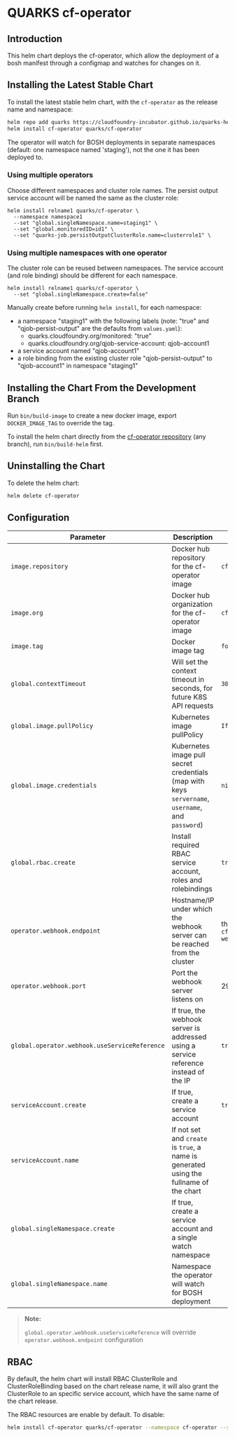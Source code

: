 # QUARKS cf-operator

## Introduction

This helm chart deploys the cf-operator, which allow the deployment of a bosh manifest through a configmap and watches for changes on it.

## Installing the Latest Stable Chart

To install the latest stable helm chart, with the `cf-operator` as the release name and namespace:

```bash
helm repo add quarks https://cloudfoundry-incubator.github.io/quarks-helm/
helm install cf-operator quarks/cf-operator
```

The operator will watch for BOSH deployments in separate namespaces (default: one namespace named 'staging'), not the one it has been deployed to.

### Using multiple operators

Choose different namespaces and cluster role names. The persist output service account will be named the same as the cluster role:

```
helm install relname1 quarks/cf-operator \
  --namespace namespace1
  --set "global.singleNamespace.name=staging1" \
  --set "global.monitoredID=id1" \
  --set "quarks-job.persistOutputClusterRole.name=clusterrole1" \
```

### Using multiple namespaces with one operator

The cluster role can be reused between namespaces.
The service account (and role binding) should be different for each namespace.

```
helm install relname1 quarks/cf-operator \
  --set "global.singleNamespace.create=false"
```

Manually create before running `helm install`, for each namespace:

* a namespace "staging1" with the following labels (note: "true" and "qjob-persist-output" are the defaults from `values.yaml`):
  * quarks.cloudfoundry.org/monitored: "true"
  * quarks.cloudfoundry.org/qjob-service-account: qjob-account1
* a service account named "qjob-account1"
* a role binding from the existing cluster role "qjob-persist-output" to "qjob-account1" in namespace "staging1"

## Installing the Chart From the Development Branch

Run `bin/build-image` to create a new docker image, export `DOCKER_IMAGE_TAG` to override the tag.

To install the helm chart directly from the [cf-operator repository](https://github.com/cloudfoundry-incubator/cf-operator) (any branch), run `bin/build-helm` first.

## Uninstalling the Chart

To delete the helm chart:

```bash
helm delete cf-operator
```

## Configuration

| Parameter                                         | Description                                                                                       | Default                                        |
| ------------------------------------------------- | ------------------------------------------------------------------------------------------------- | ---------------------------------------------- |
| `image.repository`                                | Docker hub repository for the cf-operator image                                                   | `cf-operator`                                  |
| `image.org`                                       | Docker hub organization for the cf-operator image                                                 | `cfcontainerization`                           |
| `image.tag`                                       | Docker image tag                                                                                  | `foobar`                                       |
| `global.contextTimeout`                           | Will set the context timeout in seconds, for future K8S API requests                              | `300`                                           |
| `global.image.pullPolicy`                         | Kubernetes image pullPolicy                                                                       | `IfNotPresent`                                 |
| `global.image.credentials`                        | Kubernetes image pull secret credentials (map with keys `servername`, `username`, and `password`) | `nil`                                          |
| `global.rbac.create`                              | Install required RBAC service account, roles and rolebindings                                     | `true`                                         |
| `operator.webhook.endpoint`                       | Hostname/IP under which the webhook server can be reached from the cluster                        | the IP of service `cf-operator-webhook`        |
| `operator.webhook.port`                           | Port the webhook server listens on                                                                | 2999                                           |
| `global.operator.webhook.useServiceReference`     | If true, the webhook server is addressed using a service reference instead of the IP              | `true`                                         |
| `serviceAccount.create`                           | If true, create a service account                                                                 | `true`                                         |
| `serviceAccount.name`                             | If not set and `create` is `true`, a name is generated using the fullname of the chart            |                                                |
| `global.singleNamespace.create`                   | If true, create a service account and a single watch namespace                                    |                                                |
| `global.singleNamespace.name`                     | Namespace the operator will watch for BOSH deployment                                             |                                                |

> **Note:**
>
> `global.operator.webhook.useServiceReference` will override `operator.webhook.endpoint` configuration
>

## RBAC

By default, the helm chart will install RBAC ClusterRole and ClusterRoleBinding based on the chart release name, it will also grant the ClusterRole to an specific service account, which have the same name of the chart release.

The RBAC resources are enable by default. To disable:

```bash
helm install cf-operator quarks/cf-operator --namespace cf-operator --set global.rbac.create=false
```
